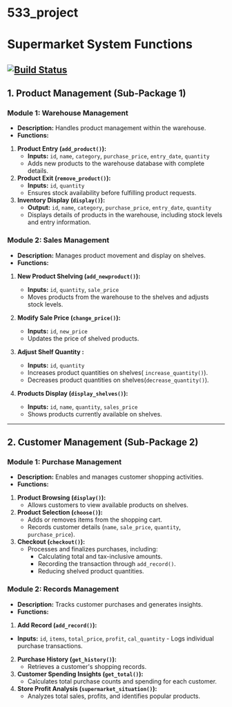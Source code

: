 # 533_project
# Supermarket System Functions
[![Build Status](https://app.travis-ci.com/zhaojr23/533project_step3_test.svg?token=qiZYDxpBzkzDLwxFxbm3&branch=main)](https://app.travis-ci.com/zhaojr23/533project_step3_test)
---

## 1. Product Management (Sub-Package 1)
### **Module 1: Warehouse Management**
- **Description:** Handles product management within the warehouse.
- **Functions:**
 1. **Product Entry (`add_product()`):**
    - **Inputs:** `id`, `name`, `category`, `purchase_price`, `entry_date`, `quantity`
    - Adds new products to the warehouse database with complete details.
 2. **Product Exit (`remove_product()`):**
    - **Inputs:** `id`, `quantity`
    - Ensures stock availability before fulfilling product requests.
 3. **Inventory Display (`display()`):**
    - **Output:** `id`, `name`, `category`, `purchase_price`, `entry_date`, `quantity`
    - Displays details of products in the warehouse, including stock levels and entry information.

### **Module 2: Sales Management**
- **Description:** Manages product movement and display on shelves.
- **Functions:**
 1. **New Product Shelving (`add_newproduct()`):**
    - **Inputs:** `id`, `quantity`, `sale_price`
    - Moves products from the warehouse to the shelves and adjusts stock levels.
 2. **Modify Sale Price (`change_price()`):**
    - **Inputs:** `id`, `new_price`
    - Updates the price of shelved products.

 3. **Adjust Shelf Quantity :**
    - **Inputs:** `id`, `quantity`
    - Increases product quantities on shelves( `increase_quantity()`).
    - Decreases product quantities on shelves(`decrease_quantity()`).

 4. **Products Display (`display_shelves()`):**
    - **Inputs:** `id`, `name`, `quantity`, `sales_price`
    - Shows products currently available on shelves.

---

## 2. Customer Management (Sub-Package 2)
### **Module 1: Purchase Management**
- **Description:** Enables and manages customer shopping activities.
- **Functions:**
 1. **Product Browsing (`display()`):**
    - Allows customers to view available products on shelves.
 2. **Product Selection (`choose()`):**
    - Adds or removes items from the shopping cart.
    - Records customer details (`name`, `sale_price`, `quantity`, `purchase_price`).
 3. **Checkout (`checkout()`):**
    - Processes and finalizes purchases, including:
      - Calculating total and tax-inclusive amounts.
      - Recording the transaction through `add_record()`.
      - Reducing shelved product quantities.

### **Module 2: Records Management**
- **Description:** Tracks customer purchases and generates insights.
- **Functions:**
 1. **Add Record (`add_record()`):**
   - **Inputs:** `id`, `items`, `total_price`, `profit`, `cal_quantity`
    - Logs individual purchase transactions.
 2. **Purchase History (`get_history()`):**
    - Retrieves a customer's shopping records.
 3. **Customer Spending Insights (`get_total()`):**
    - Calculates total purchase counts and spending for each customer.
 4. **Store Profit Analysis (`supermarket_situation()`):**
    - Analyzes total sales, profits, and identifies popular products.

